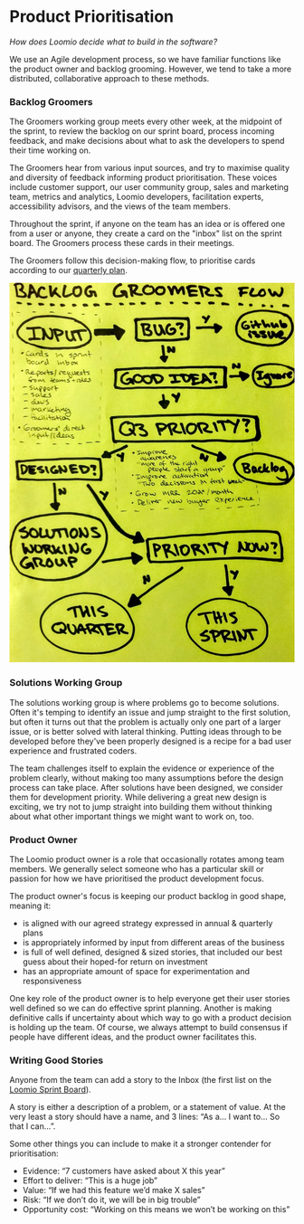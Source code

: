 # Product Prioritisation

*How does Loomio decide what to build in the software?*

We use an Agile development process, so we have familiar functions like the product owner and backlog grooming. However, we tend to take a more distributed, collaborative approach to these methods.

### Backlog Groomers
The Groomers working group meets every other week, at the midpoint of the sprint, to review the backlog on our sprint board, process incoming feedback, and make decisions about what to ask the developers to spend their time working on.

The Groomers hear from various input sources, and try to maximise quality and diversity of feedback informing product prioritisation. These voices include customer support, our user community group, sales and marketing team, metrics and analytics, Loomio developers, facilitation experts, accessibility advisors, and the views of the team members.

Throughout the sprint, if anyone on the team has an idea or is offered one from a user or anyone, they create a card on the "inbox" list on the sprint board. The Groomers process these cards in their meetings.

The Groomers follow this decision-making flow, to prioritise cards according to our [quarterly plan](planning.html).

![](groomersflow.png)
### Solutions Working Group

The solutions working group is where problems go to become solutions. Often it's temping to identify an issue and jump straight to the first solution, but often it turns out that the problem is actually only one part of a larger issue, or is better solved with lateral thinking. Putting ideas through to be developed before they've been properly designed is a recipe for a bad user experience and frustrated coders. 

The team challenges itself to explain the evidence or experience of the problem clearly, without making too many assumptions before the design process can take place. After solutions have been designed, we consider them for development priority. While delivering a great new design is exciting, we try not to jump straight into building them without thinking about what other important things we might want to work on, too.


### Product Owner

The Loomio product owner is a role that occasionally rotates among team members. We generally select someone who has a particular skill or passion for how we have prioritised the product development focus.

The product owner's focus is keeping our product backlog in good shape, meaning it:

* is aligned with our agreed strategy expressed in annual & quarterly plans
* is appropriately informed by input from different areas of the business
* is full of well defined, designed & sized stories, that included our best guess about their hoped-for return on investment
* has an appropriate amount of space for experimentation and responsiveness

One key role of the product owner is to help everyone get their user stories well defined so we can do effective sprint planning. Another is making definitive calls if uncertainty about which way to go with a product decision is holding up the team. Of course, we always attempt to build consensus if people have different ideas, and the product owner facilitates this.

### Writing Good Stories

Anyone from the team can add a story to the Inbox (the first list on the [Loomio Sprint Board](https://trello.com/b/skuMQvLJ/loomio-sprint-board)).

A story is either a description of a problem, or a statement of value. At the very least a story should have a name, and 3 lines: “As a... I want to... So that I can...”.

Some other things you can include to make it a stronger contender for prioritisation:

* Evidence: “7 customers have asked about X this year”
* Effort to deliver: “This is a huge job”
* Value: “If we had this feature we’d make X sales”
* Risk: “If we don’t do it, we will be in big trouble”
* Opportunity cost: “Working on this means we won’t be working on this”
